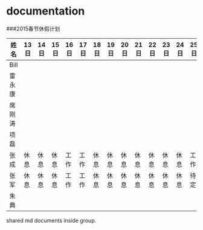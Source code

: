 # documentation

###2015春节休假计划


姓名|13日|14日|15日|16日|17日|18日|19日|20日|21日|22日|23日|24日|25日|26日|
----|----|----|----|----|----|----|----|----|----|----|----|----|----|----|
Bill|||||||||||||||
雷永康|||||||||||||||
席刚涛|||||||||||||||
项磊|||||||||||||||
张成|休息|休息|休息|工作|工作|休息|休息|休息|休息|休息|休息|休息|工作|工作|
张军|休息|休息|休息|工作|工作|休息|休息|休息|休息|休息|休息|休息|待定|待定|
朱典|||||||||||||||

shared md documents inside group.
